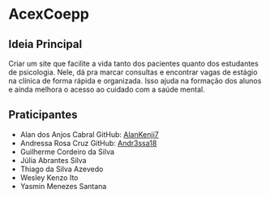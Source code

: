 # AcexCoepp
## Ideia Principal
Criar um site que facilite a vida tanto dos pacientes quanto dos estudantes de psicologia. Nele, dá pra marcar consultas e encontrar vagas de estágio na clínica de forma rápida e organizada. Isso ajuda na formação dos alunos e ainda melhora o acesso ao cuidado com a saúde mental.
## Praticipantes
* Alan dos Anjos Cabral 
GitHub: [AlanKenji7](https://github.com/AlanKenji7)
* Andressa Rosa Cruz
GitHub: [Andr3ssa18](https://github.com/Andr3ssa18)
* Guilherme Cordeiro da Silva
* Júlia Abrantes Silva
* Thiago da Silva Azevedo
* Wesley Kenzo Ito
* Yasmin Menezes Santana

